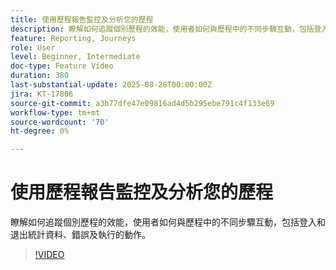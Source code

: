 ```yaml
---
title: 使用歷程報告監控及分析您的歷程
description: 瞭解如何追蹤個別歷程的效能，使用者如何與歷程中的不同步驟互動，包括登入和退出統計資料、錯誤及執行的動作。
feature: Reporting, Journeys
role: User
level: Beginner, Intermediate
doc-type: Feature Video
duration: 380
last-substantial-update: 2025-08-28T00:00:00Z
jira: KT-17806
source-git-commit: a3b77dfe47e09816ad4d5b295ebe791c4f133e69
workflow-type: tm+mt
source-wordcount: '70'
ht-degree: 0%

---
```



# 使用歷程報告監控及分析您的歷程

瞭解如何追蹤個別歷程的效能，使用者如何與歷程中的不同步驟互動，包括登入和退出統計資料、錯誤及執行的動作。

>[!VIDEO](https://video.tv.adobe.com/v/3471474/?learn=on&enablevpops&captions=chi_hant)
